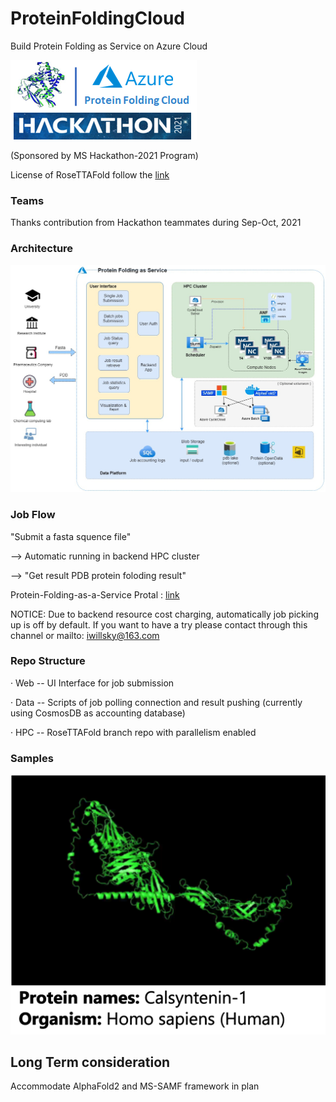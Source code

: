 # ProteinFoldingCloud

Build Protein Folding as Service on Azure Cloud

![image](https://github.com/Iwillsky/ProteinFoldingCloud/blob/main/img/HackTeamLogo.png)

(Sponsored by MS Hackathon-2021 Program)

License of RoseTTAFold follow the [link](https://github.com/Iwillsky/ProteinFoldingCloud/blob/main/hpc/LICENSE)

### Teams

Thanks contribution from Hackathon teammates during Sep-Oct, 2021

### Architecture

![image](https://github.com/Iwillsky/ProteinFoldingCloud/blob/main/img/ArchProteinFolding_v2.jpg)

### Job Flow

"Submit a fasta squence file" 

  --> Automatic running in backend HPC cluster 
 
  --> "Get result PDB protein foloding result"

Protein-Folding-as-a-Service Protal : [link](https://aaron52077.wixsite.com/website-3/live-demo)

NOTICE: Due to backend resource cost charging, automatically job picking up is off by default. If you want to have a try please contact through this channel or mailto: iwillsky@163.com

### Repo Structure

· Web -- UI Interface for job submission 

· Data -- Scripts of job polling connection and result pushing (currently using CosmosDB as accounting database)

· HPC -- RoseTTAFold branch repo with parallelism enabled



### Samples

![image](https://github.com/Iwillsky/ProteinFoldingCloud/blob/main/img/model_O94985.png)


## Long Term consideration

Accommodate AlphaFold2 and MS-SAMF framework in plan



